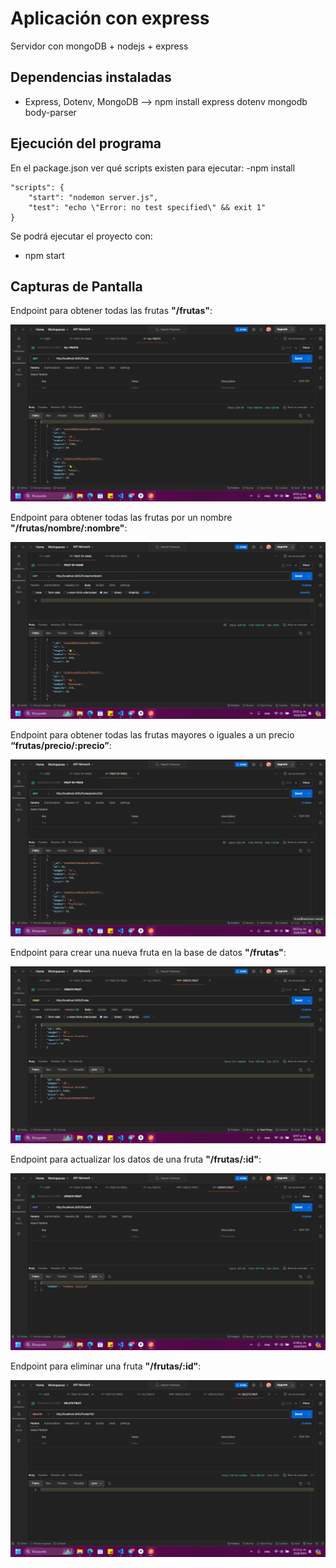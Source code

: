 # Aplicación con express

Servidor con mongoDB + nodejs + express

## Dependencias instaladas
- Express, Dotenv, MongoDB -->  npm install express dotenv mongodb body-parser

## Ejecución del programa

En el package.json ver qué scripts existen para ejecutar:
-npm install

```
"scripts": {
    "start": "nodemon server.js",
    "test": "echo \"Error: no test specified\" && exit 1"
}
```

Se podrá ejecutar el proyecto con:
- npm start

## Capturas de Pantalla

Endpoint para obtener todas las frutas  **"/frutas"**:

![Endpoint GET ALL](assets/all.png)

Endpoint para obtener todas las frutas por un nombre **"/frutas/nombre/:nombre"**:

![Endpoint GET NAME](assets/name.png)

Endpoint para obtener todas las frutas mayores o iguales a un precio **“frutas/precio/:precio”**:

![Endpoint por GET PRICE](assets/price.png)

Endpoint para crear una nueva fruta en la base de datos  **"/frutas"**:

![Endpoint POST](assets/create.png)

Endpoint para actualizar los datos de una fruta  **"/frutas/:id"**:

![Endpoint PUT](assets/update.png)

Endpoint para eliminar una fruta  **"/frutas/:id"**:

![Endpoint DELETE](assets/delete.png)

